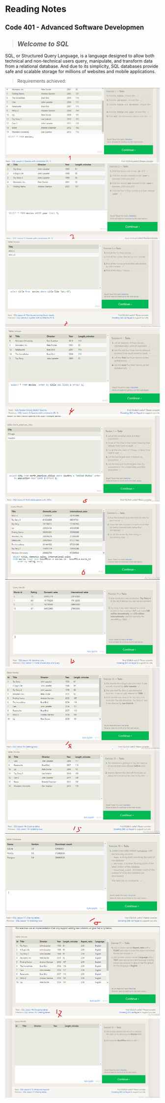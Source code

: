 # Reading Notes

## Code 401 - Advanced Software Developmen

 > ## *Welcome to SQL*

SQL, or Structured Query Language, is a language designed to allow both technical and non-technical users query, manipulate, and transform data from a relational database. And due to its simplicity, SQL databases provide safe and scalable storage for millions of websites and mobile applications.

> Requirements achieved:

![ex1](ex1.png)
![ex2](ex2.png)
![ex3](ex3.png)
![ex4](ex4.png)
![ex5](ex5.png)
![ex6](ex6.png)
![ex13](ex13.png)
![ex14](ex14.png)
![ex15](ex15.png)
![ex16](ex16.png)
![ex17](ex17.png)
![ex18](ex18.png)
